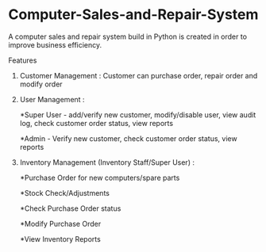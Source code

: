 # Computer-Sales-and-Repair-System
A computer sales and repair system build in Python is created in order to improve business efficiency.

Features
1. Customer Management : Customer can purchase order, repair order and modify order
2. User Management :
   
   *Super User - add/verify new customer,  modify/disable user, view audit log, check customer order status, view reports
   
   *Admin - Verify new customer, check customer order status, view reports
4. Inventory Management (Inventory Staff/Super User) :
   
   *Purchase Order for new computers/spare parts
   
   *Stock Check/Adjustments
   
   *Check Purchase Order status
   
   *Modify Purchase Order
   
   *View Inventory Reports
